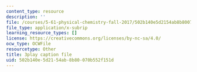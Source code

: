 ```yaml
---
content_type: resource
description: ''
file: /courses/5-61-physical-chemistry-fall-2017/502b140e5d2154ab8b80070b552f151d_XxRjzphItU0.vtt
file_type: application/x-subrip
learning_resource_types: []
license: https://creativecommons.org/licenses/by-nc-sa/4.0/
ocw_type: OCWFile
resourcetype: Other
title: 3play caption file
uid: 502b140e-5d21-54ab-8b80-070b552f151d
---
```

